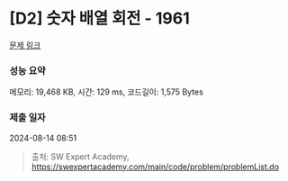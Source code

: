 # [D2] 숫자 배열 회전 - 1961 

[문제 링크](https://swexpertacademy.com/main/code/problem/problemDetail.do?contestProbId=AV5Pq-OKAVYDFAUq) 

### 성능 요약

메모리: 19,468 KB, 시간: 129 ms, 코드길이: 1,575 Bytes

### 제출 일자

2024-08-14 08:51



> 출처: SW Expert Academy, https://swexpertacademy.com/main/code/problem/problemList.do